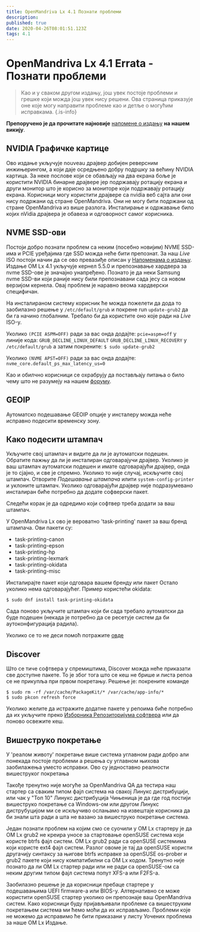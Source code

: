 ```yaml
---
title: OpenMandriva Lx 4.1 Познати проблеми
description: 
published: true
date: 2020-04-26T08:01:51.123Z
tags: 4.1
---
```


# OpenMandriva Lx 4.1 Errata - Познати проблеми

> Као и у сваком другом издању, још увек постоје проблеми и грешке који можда још увек нису решени. Ова страница приказује оне које могу направити проблеме као и детље о могућим исправкама.
{.is-info}


**Препоручено је да прочитате најновије** [напомене о издању](/releases/omlx41/notes) **на нашем викију**.

## NVIDIA Графичке картице
Ово издање укључује nouveau драјвер добијен реверсним инжињерингом, а који даје осредњено добру подршку за већину NVIDIA картица. За неке послове који се обављају на два екрана боље је користити NVIDIA бинарне драјвере јер подржавају ротацију екрана и други монитор што је корисно за мониторе који подржавају ротацију екрана.
Корисници могу користити драјвере са nvidia веб сајта али они нису подржани од стране OpenMandriva. Они не могу бити подржани од стране OpenMandriva из више разлога. 
Инсталирање и одржавање било којих nVidia драјвера је обавеза и одговорност самог корисника.

## NVME SSD-ови
Постоји добро познати проблем са неким (посебно новијим) NVME SSD-има и PCIE уређајима где SSD можда неће бити препознат. За наш *Live* ISO постоји начин да се ово превазиђе описан у  [Напоменама о издању](/releases/omlx41/notes).
Издање OM Lx 4.1 укључује кернел 5.5.0 и препознавање хардвера за nvme SSD-ове је значајно унапређено. 
Познато је да неки Samsung nvme SSD-ви који раније нису били препознавани сада јесу са новом верзијом кернела. Овај проблем је наравно веома хардверски специфичан.

На инсталираном систему корисник ће можда пожелети да дода то заобилазно решење у  `/etc/default/grub` и покрене run `update-grub2` да би га начино глобалним. Требало би да користите оно које ради на *Live* ISO-у.

Уколико `(PCIE ASPM=OFF)` ради за вас онда додајте:
`pcie=aspm=off`
у линије кода:
`GRUB_DECLINE_LINUX_DEFAULT`
`GRUB_DECLINE_LINUX_RECOVERY`
у 
`/etc/default/grub` 
а затим покрените:
`$ sudo update-grub2`

Уколико `(NVME APST=OFF)` ради за вас онда додајте:
`nvme_core.default_ps_max_latency_us=0`

Као и обилчно корисници се охрабрују да постављају питања о било чему што не разумеју на нашем [форуму](https://forum.openmandriva.org/).

## GEOIP
Аутоматско подешавање GEOIP опције у инсталеру можда неће исправно подесити временску зону.

## Како подесити штампач
Укључите свој штампач и видите да ли је аутоматски подешен. Обратите пажњу да ли је инсталиран одговарајучи драјвер. Уколико је ваш штампач аутоматски подешен и имате одговарајући драјвер, онда је то сјајно, и све је спремно.
Уколико то није случај, искључите свој штампач. Отворите *Подешавање штампача* илити `system-config-printer` и уклоните штампач.
Уколико одговарајући драјвер није подразумевано инсталиран биће потребно да додате софверски пакет.

Следећи корак је да одредимо који софтвер треба додати за ваш штампач.

У OpenMandriva Lx ово је вероватно  'task-printing' пакет за ваш бренд штампача.
Ови пакети су:
- task-printing-canon
- task-printing-epson
- task-printing-hp
- task-printing-lexmark
- task-printing-okidata
- task-printing-misc

Инсталирајте пакет који одговара вашем бренду или пакет Остало уколико нема одговарајућег. Пример користећи okidata:
```
$ sudo dnf install task-printing-okidata
```
Сада поново укључите штампач који би сада требало аутоматски да буде подешен (некада је потребно да се ресетује систем да би аутоконфигурација радила).

Уколико се то не деси помоћ потражите [овде](https://forum.openmandriva.org/c/en/support)

## Discover
Што се тиче софтвера у спремиштима, Discover можда неће приказати све доступне пакете.
То је због тога што се кеш не брише и листа репоа се не прикупља при првом покретању.
Решење је: покрените команде
```
$ sudo rm -rf /var/cache/PackageKit/* /var/cache/app-info/*
$ sudo pkcon refresh force
```
Уколико желите да истражите додатне пакете у репоима биће потребно да их укључите преко [Изборника Репозиторијума софтвера](/en/doc/repositories-tldr) или да поново освежите кеш.

## Вишеструко покретање
У 'реалом животу' покретање више система углавном ради добро али понекада постоје проблеми а решења су углавном њихова заобилажења уместо исправки. Ово су једноставно реалности вишеструког покретања

Такође тренутно није могуће за OpenMandriva QA да тестира наш стартер са сваким типом фајл система на свакој Линукс дистрибуцији, или чак у "Топ 10" Линукс дистрибуција Чињеница је да где год постији вишеструко покретање са Windows-ом или другом Линукс диструбуцијом ми се искључиво ослањамо на извештаје корисника да би знали шта ради а шта не вазано за вишеструко покретање система.

Један познати проблем на којим смо се суочили у OM Lx стартеру је да OM Lx grub2 не креира уносе за стартовање openSUSE система који користе btrfs фајл систем. OM Lx grub2 ради са openSUSE системима који користе ext4 фајл систем. 
Разлог овоме је тај да openSUSE користи другачију синтаксу за њигове btrfs исправке за openSUSE os-prober и grub2 пакете који нису компатибилни са OM Lx кодом. Тренутно није познато да ли OM Lx стартер ради или не ради са openSUSE-ом са неким другим типом фајл система попут XFS-а или F2FS-а.

Заобилазно решење је да корисници пребаце стартере у подешавањима UEFI firmware-а или BIOS-у.
Алтернативно се може користити openSUSE стартер уколико он препознаје ваш OpenMandriva систем.
Како корисници буду пријављивали проблеме са вишеструким покретањем система ми ћемо моћи да их исправљамо. Проблеми које не можемо да исправимо ће бити приказани у листу Уочених проблема за наше OM Lx Издање.







